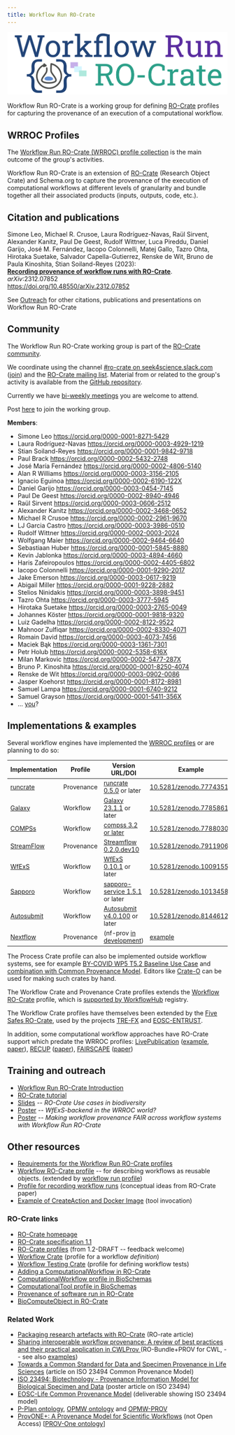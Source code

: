 ```yaml
---
title: Workflow Run RO-Crate
---
```


![Workflow Run RO-Crate](img/ro-crate-workflow-run.svg)

Workflow Run RO-Crate is a working group for defining [RO-Crate](https://w3id.org/ro/crate) profiles for capturing the provenance of an execution of a computational workflow.


## WRROC Profiles

The [Workflow Run RO-Crate (WRROC) profile collection](profiles) is the main outcome of the group's activities.

Workflow Run RO-Crate is an extension of [RO-Crate](https://w3id.org/ro/crate) (Research Object Crate) and Schema.org to capture the provenance of the execution of computational workflows at different levels of granularity and bundle together all their associated products (inputs, outputs, code, etc.).

## Citation and publications

Simone Leo, Michael R. Crusoe, Laura Rodríguez-Navas, Raül Sirvent, Alexander Kanitz, Paul De Geest, Rudolf Wittner, Luca Pireddu, Daniel Garijo, José M. Fernández, Iacopo Colonnelli, Matej Gallo, Tazro Ohta, Hirotaka Suetake, Salvador Capella-Gutierrez, Renske de Wit, Bruno de Paula Kinoshita, Stian Soiland-Reyes (2023):  
[**Recording provenance of workflow runs with RO-Crate**](https://arxiv.org/pdf/2312.07852.pdf).  
_arXiv_:2312.07852  
<https://doi.org/10.48550/arXiv.2312.07852>

See [Outreach](outreach) for other citations, publications and presentations on Workflow Run RO-Crate


## Community

The Workflow Run RO-Crate working group is part of the [RO-Crate community](https://www.researchobject.org/ro-crate/community.html).

We coordinate using the channel [#ro-crate on seek4science.slack.com](https://seek4science.slack.com/archives/C01LQQAAAS1) ([join](https://join.slack.com/t/seek4science/shared_invite/zt-csqh94qb-kf~kFbZxuHl1Hpxhbc8avw)) and the [RO-Crate mailing list](https://lists.elixir-europe.org/mailman/listinfo/ro-crate_elixir-europe.org). Material from or related to the group's activity is available from the [GitHub repository](https://github.com/ResearchObject/workflow-run-crate).

Currently we have [bi-weekly meetings](https://docs.google.com/document/d/1shvkoowuCVUy8E2ujnVPclaoQO4jGKmZpafjOR0OfBw/edit) you are welcome to attend.

Post [here](https://github.com/ResearchObject/workflow-run-crate/issues/1) to join the working group.

**Members**:
- Simone Leo <https://orcid.org/0000-0001-8271-5429>
- Laura Rodríguez-Navas <https://orcid.org/0000-0003-4929-1219>
- Stian Soiland-Reyes <https://orcid.org/0000-0001-9842-9718>
- Paul Brack <https://orcid.org/0000-0002-5432-2748>
- José María Fernández <https://orcid.org/0000-0002-4806-5140>
- Alan R Williams <https://orcid.org/0000-0003-3156-2105>
- Ignacio Eguinoa <https://orcid.org/0000-0002-6190-122X>
- Daniel Garijo <https://orcid.org/0000-0003-0454-7145>
- Paul De Geest <https://orcid.org/0000-0002-8940-4946>
- Raül Sirvent <https://orcid.org/0000-0003-0606-2512>
- Alexander Kanitz <https://orcid.org/0000-0002-3468-0652>
- Michael R Crusoe <https://orcid.org/0000-0002-2961-9670>
- LJ Garcia Castro <https://orcid.org/0000-0003-3986-0510>
- Rudolf Wittner <https://orcid.org/0000-0002-0003-2024>
- Wolfgang Maier <https://orcid.org/0000-0002-9464-6640>
- Sebastiaan Huber <https://orcid.org/0000-0001-5845-8880>
- Kevin Jablonka <https://orcid.org/0000-0003-4894-4660>
- Haris Zafeiropoulos <https://orcid.org/0000-0002-4405-6802>
- Iacopo Colonnelli <https://orcid.org/0000-0001-9290-2017>
- Jake Emerson <https://orcid.org/0000-0003-0617-9219>
- Abigail Miller <https://orcid.org/0000-0001-9228-2882>
- Stelios Ninidakis <https://orcid.org/0000-0003-3898-9451>
- Tazro Ohta <https://orcid.org/0000-0003-3777-5945>
- Hirotaka Suetake <https://orcid.org/0000-0003-2765-0049>
- Johannes Köster <https://orcid.org/0000-0001-9818-9320>
- Luiz Gadelha <https://orcid.org/0000-0002-8122-9522>
- Mahnoor Zulfiqar <https://orcid.org/0000-0002-8330-4071>
- Romain David <https://orcid.org/0000-0003-4073-7456>
- Maciek Bąk <https://orcid.org/0000-0003-1361-7301>
- Petr Holub <https://orcid.org/0000-0002-5358-616X>
- Milan Markovic <https://orcid.org/0000-0002-5477-287X>
- Bruno P. Kinoshita <https://orcid.org/0000-0001-8250-4074>
- Renske de Wit <https://orcid.org/0000-0003-0902-0086>
- Jasper Koehorst <https://orcid.org/0000-0001-8172-8981>
- Samuel Lampa <https://orcid.org/0000-0001-6740-9212>
- Samuel Grayson <https://orcid.org/0000-0001-5411-356X>
- ... [you](https://github.com/ResearchObject/workflow-run-crate/issues/1)?

## Implementations & examples

Several workflow engines have implemented the [WRROC profiles](https://www.researchobject.org/workflow-run-crate/profiles/) or are planning to do so:

**Implementation**  | **Profile** | **Version URL/DOI**    | **Example**             |
------------| ----------- | ---------------------- | ----------------------- |
[runcrate](http://www.researchobject.org/runcrate/)   | Provenance  | [runcrate 0.5.0](https://github.com/ResearchObject/runcrate/releases/tag/0.5.0) or later  |  [10.5281/zenodo.7774351](https://doi.org/10.5281/zenodo.7774351)  |
[Galaxy](https://galaxyproject.org/)      | Workflow    | [Galaxy 23.1.1](https://github.com/galaxyproject/galaxy/releases/tag/v23.1.1) or later   |  [10.5281/zenodo.7785861](https://doi.org/10.5281/zenodo.7785861)  |
[COMPSs](https://www.bsc.es/research-and-development/software-and-apps/software-list/comp-superscalar)     | Workflow    | [compss 3.2 or later](https://github.com/bsc-wdc/compss/releases/tag/v3.2)    |  [10.5281/zenodo.7788030](https://doi.org/10.5281/zenodo.7788030)      |
[StreamFlow](https://streamflow.di.unito.it/)  | Provenance  | [Streamflow 0.2.0.dev10](https://github.com/alpha-unito/streamflow/releases/tag/0.2.0.dev10) |  [10.5281/zenodo.7911906](https://doi.org/10.5281/zenodo.7911906) |
[WfExS](https://wfexs-backend.readthedocs.io/)       | Workflow    | [WfExS 0.10.1](https://github.com/inab/WfExS-backend/releases/tag/0.10.1) or later  |  [10.5281/zenodo.10091550](https://doi.org/10.5281/zenodo.10091550) |
[Sapporo](https://github.com/sapporo-wes/sapporo)     | Workflow    | [sapporo-service 1.5.1](https://github.com/sapporo-wes/sapporo-service/releases/tag/1.5.1)  or later  |  [10.5281/zenodo.10134581](https://doi.org/10.5281/zenodo.10134581)  |
[Autosubmit](https://autosubmit.readthedocs.io/)  | Workflow    | [Autosubmit v4.0.100](https://pypi.org/project/autosubmit/4.0.100/) or later    |  [10.5281/zenodo.8144612](https://doi.org/10.5281/zenodo.8144612)   |
[Nextflow](https://nextflow.io/)  | Provenance    | (nf-prov [in development](https://github.com/nextflow-io/nf-prov/pull/19))   |  [example](https://github.com/nextflow-io/nf-prov/files/13070992/ro-crate-metadata.json)   |

The Process Crate profile can also be implemented outside workflow systems, see for example [BY-COVID WP5 T5.2 Baseline Use Case](https://w3id.org/ro/doi/10.5281/zenodo.6913045) and [combination with Common Provenance Model](https://doi.org/10.5281/zenodo.7676923). Editors like [Crate-O](https://language-research-technology.github.io/crate-o/) can be used for making such crates by hand.

The Workflow Crate and Provenance Crate profiles extends the [Workflow RO-Crate](https://w3id.org/workflowhub/workflow-ro-crate/) profile, which is [supported by WorkflowHub](https://about.workflowhub.eu/developer/ro-crate-api/#submitting-workflows) registry.

The Workflow Crate profiles have themselves been extended by the [Five Safes RO-Crate](https://w3id.org/5s-crate/), used by the projects [TRE-FX](https://trefx.uk/) and [EOSC-ENTRUST](https://esciencelab.org.uk/projects/eosc-entrust/).

In addition, some computational workflow approaches have RO-Crate support which predate the WRROC profiles: [LivePublication](https://livepublication.github.io/LP_Pub_LID/) ([example](https://livepublication.github.io/LP_Pub_OrchestrationCrate/), [paper](https://doi.org/10.1109/e-Science58273.2023.10254857)), [RECUP](https://sites.google.com/view/recup-reproducibility/) ([paper](https://doi.org/10.1109/e-science58273.2023.10254808)), [FAIRSCAPE](https://fairscape.github.io/) ([paper](https://doi.org/10.1007/978-3-030-80960-7_3))

## Training and outreach

- [Workflow Run RO-Crate Introduction](https://training.galaxyproject.org/training-material/topics/fair/tutorials/ro-crate-workflow-run-ro-crate/tutorial.html)
- [RO-Crate tutorial](https://www.researchobject.org/ro-crate/tutorials.html)
- [Slides](https://slides.com/soilandreyes/2023-11-23-ro-crate-erga) -- _RO-Crate Use cases in biodiversity_
- [Poster](https://doi.org/10.7490/f1000research.1119457.1) -- _WfExS-backend in the WRROC world?_
- [Poster](https://doi.org/10.5281/zenodo.8004793) -- _Making workflow provenance FAIR across workflow systems with Workflow Run RO-Crate_

## Other resources

- [Requirements for the Workflow Run RO-Crate profiles](requirements)
- [Workflow RO-Crate profile](https://about.workflowhub.eu/Workflow-RO-Crate/) -- for describing workflows as reusable objects. (extended by [workflow run profile](profiles/workflow_run_crate))
- [Profile for recording workflow runs](https://www.researchobject.org/2021-packaging-research-artefacts-with-ro-crate/manuscript.html#profile-for-recording-workflow-runs) (conceptual ideas from RO-Crate paper)
- [Example of CreateAction and Docker Image](https://www.researchobject.org/2021-packaging-research-artefacts-with-ro-crate/ro-crate-preview.html#https%3A//github.com/stain/ro-crate-paper/actions/runs/1671704144) (tool invocation)


### RO-Crate links

- [RO-Crate homepage](https://w3id.org/ro/crate)
- [RO-Crate specification 1.1](https://www.researchobject.org/ro-crate/1.1/)
- [RO-Crate profiles](https://www.researchobject.org/ro-crate/1.2-DRAFT/profiles) (from 1.2-DRAFT -- feedback welcome)
- [Workflow Crate](https://w3id.org/workflowhub/workflow-ro-crate/)  (profile for a workflow _definition_)
- [Workflow Testing Crate](https://lifemonitor.eu/workflow_testing_ro_crate) (profile for defining workflow tests)
- [Adding a ComputationalWorkflow in RO-Crate](https://www.researchobject.org/ro-crate/1.1/workflows.html)
- [ComputationalWorkflow profile in BioSchemas](https://bioschemas.org/profiles/ComputationalWorkflow/)
- [ComputationalTool profile in BioSchemas](https://bioschemas.org/profiles/ComputationalTool/1.0-RELEASE)
- [Provenance of software run in RO-Crate](https://www.researchobject.org/ro-crate/1.1/provenance.html)
- [BioComputeObject in RO-Crate](https://biocompute-objects.github.io/bco-ro-crate/tutorial/starting.html#skeleton-ro-crate)

### Related Work

- [Packaging research artefacts with RO-Crate](https://www.researchobject.org/2021-packaging-research-artefacts-with-ro-crate/manuscript.html) (RO-rate article)
- [Sharing interoperable workflow provenance: A review of best practices and their practical application in CWLProv ](https://doi.org/10.1093/gigascience/giz095) (RO-Bundle+PROV for CWL, -- see also [examples](https://w3id.org/cwl/prov/0.6.0))
- [Towards a Common Standard for Data and Specimen Provenance in Life Sciences](https://doi.org/10.5281/zenodo.5093125) (article on ISO 23494 Common Provenance Model)
- [ISO 23494: Biotechnology - Provenance Information Model for Biological Specimen and Data](https://doi.org/10.1007/978-3-030-80960-7_16) (poster article on ISO 23494)
- [EOSC-Life Common Provenance Model](https://doi.org/10.5281/zenodo.4705074) (deliverable showing ISO 23494 model)
- [P-Plan ontology](https://www.opmw.org/model/p-plan/), [OPMW ontology](https://www.opmw.org/model/OPMW/) and [OPMW-PROV](https://www.opmw.org/interoperability.html)
- [ProvONE+: A Provenance Model for Scientific Workflows](https://doi.org/10.1007/978-3-030-62008-0_30) (not Open Access) [[PROV-One ontology](https://purl.dataone.org/provone-v1-dev)]
